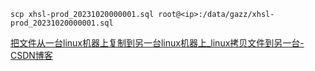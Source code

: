 ```shell
scp xhsl-prod_20231020000001.sql root@<ip>:/data/gazz/xhsl-prod_20231020000001.sql
```

[把文件从一台linux机器上复制到另一台linux机器上_linux拷贝文件到另一台-CSDN博客](https://blog.csdn.net/wudinaniya/article/details/81141530)

